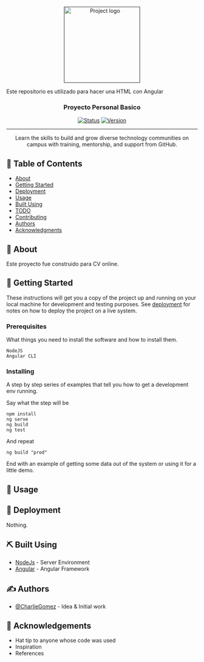 <p align="center">
  <a href="" rel="noopener">
 <img width=200px height=200px src="https://githubcampus.expert/assets/images/ce-flag.png" alt="Project logo"></a>
</p>


Este repositorio es utilizado para hacer una HTML con Angular <h3 align="center">Proyecto Personal Basico</h3>

<div align="center">

[![Status](https://img.shields.io/badge/status-active-success.svg)]()
[![Version](https://img.shields.io/badge/Version-1.0-red)](/LICENSE)

</div>

---

<p align="center"> Learn the skills to build and grow diverse technology communities on campus with training, mentorship, and support from GitHub.
    <br> 
</p>

## 📝 Table of Contents

- [About](#about)
- [Getting Started](#getting_started)
- [Deployment](#deployment)
- [Usage](#usage)
- [Built Using](#built_using)
- [TODO](../TODO.md)
- [Contributing](../CONTRIBUTING.md)
- [Authors](#authors)
- [Acknowledgments](#acknowledgement)

## 🧐 About <a name = "about"></a>

Este proyecto fue construido para CV online.
## 🏁 Getting Started <a name = "getting_started"></a>

These instructions will get you a copy of the project up and running on your local machine for development and testing purposes. See [deployment](#deployment) for notes on how to deploy the project on a live system.

### Prerequisites

What things you need to install the software and how to install them.

```
NodeJS
Angular CLI
```

### Installing

A step by step series of examples that tell you how to get a development env running.

Say what the step will be

```
npm install
ng serve
ng build
ng test
```

And repeat

```
ng build "prod"
```

End with an example of getting some data out of the system or using it for a little demo.

## 🎈 Usage <a name="usage"></a>

<!--Add notes about how to use the system.-->

## 🚀 Deployment <a name = "deployment"></a>

Nothing.
<!--Add additional notes about how to deploy this on a live system.-->

## ⛏️ Built Using <a name = "built_using"></a>

- [NodeJs](https://nodejs.org/en/) - Server Environment
- [Angular](https://angular.io/) - Angular Framework

## ✍️ Authors <a name = "authors"></a>

- [@CharlieGomez](https://github.com/charliegomez) - Idea & Initial work

<!--See also the list of [contributors](https://github.com/kylelobo/The-Documentation-Compendium/contributors) who participated in this project.-->

## 🎉 Acknowledgements <a name = "acknowledgement"></a>

- Hat tip to anyone whose code was used
- Inspiration
- References

